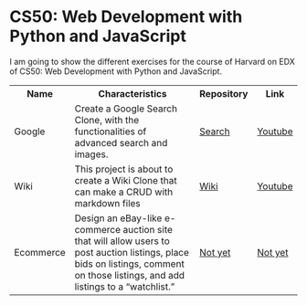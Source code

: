 # CS50: Web Development with Python and JavaScript
I am going to show the different exercises for the course of Harvard on EDX of CS50: Web Development with Python and JavaScript.

<table>
  <tr>
    <th>Name</th>
    <th>Characteristics</th>
    <th>Repository</th>
    <th>Link</th>
  </tr>
  <tr>
    <td>Google</td>
    <td>Create a Google Search Clone, with the functionalities of advanced search and images.</td>
    <td><a href="/search/">Search</a></td>
    <td><a href="https://youtu.be/bwXzvG7vxpQ">Youtube</a></td>
  </tr>
  <tr>
    <td>Wiki</td>
    <td>This project is about to create a Wiki Clone that can make a CRUD with markdown files</td>
    <td><a href="/wiki/">Wiki</a></td>
    <td><a href="https://www.youtube.com/watch?v=odPiu86oxnE&t=4s">Youtube</a></td>
  </tr>
  <tr>
    <td>Ecommerce</td>
    <td>Design an eBay-like e-commerce auction site that will allow users to post auction listings, place bids on listings, comment on those listings, and add listings to a “watchlist.”</td>
    <td><a href="">Not yet</a></td>
    <td><a href="">Not yet</a></td>
  </tr>
</table>
